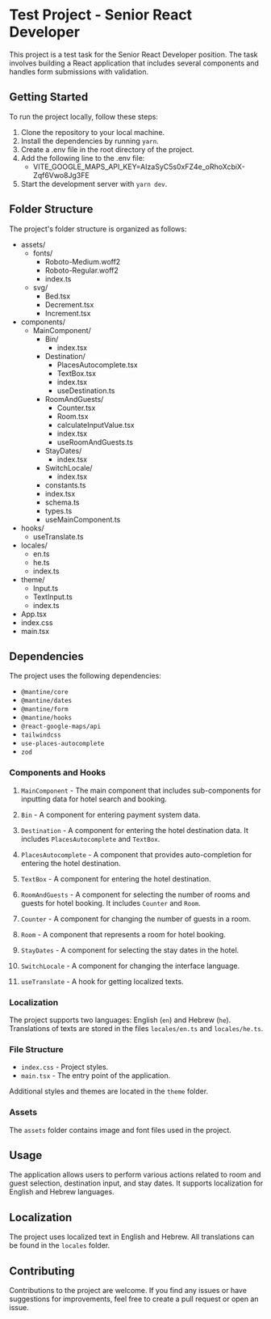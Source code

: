 # Test Project - Senior React Developer

This project is a test task for the Senior React Developer position. The task involves building a React application that includes several components and handles form submissions with validation.

## Getting Started

To run the project locally, follow these steps:

1. Clone the repository to your local machine.
2. Install the dependencies by running `yarn`.
3. Create a .env file in the root directory of the project.
4. Add the following line to the .env file:
   - VITE_GOOGLE_MAPS_API_KEY=AIzaSyC5s0xFZ4e_oRhoXcbiX-Zqf6Vwo8Jg3FE
5. Start the development server with `yarn dev`.

## Folder Structure

The project's folder structure is organized as follows:

- assets/
    - fonts/
        - Roboto-Medium.woff2
        - Roboto-Regular.woff2
        - index.ts
    - svg/
        - Bed.tsx
        - Decrement.tsx
        - Increment.tsx
- components/
    - MainComponent/
        - Bin/
            - index.tsx
        - Destination/
            - PlacesAutocomplete.tsx
            - TextBox.tsx
            - index.tsx
            - useDestination.ts
        - RoomAndGuests/
            - Counter.tsx
            - Room.tsx
            - calculateInputValue.tsx
            - index.tsx
            - useRoomAndGuests.ts
        - StayDates/
            - index.tsx
        - SwitchLocale/
            - index.tsx
        - constants.ts
        - index.tsx
        - schema.ts
        - types.ts
        - useMainComponent.ts
- hooks/
    - useTranslate.ts
- locales/
    - en.ts
    - he.ts
    - index.ts
- theme/
    - Input.ts
    - TextInput.ts
    - index.ts
- App.tsx
- index.css
- main.tsx

## Dependencies

The project uses the following dependencies:

- `@mantine/core`
- `@mantine/dates`
- `@mantine/form`
- `@mantine/hooks`
- `@react-google-maps/api`
- `tailwindcss`
- `use-places-autocomplete`
- `zod`

### Components and Hooks

1. `MainComponent` - The main component that includes sub-components for inputting data for hotel search and booking.

2. `Bin` - A component for entering payment system data.

3. `Destination` - A component for entering the hotel destination data. It includes `PlacesAutocomplete` and `TextBox`.

4. `PlacesAutocomplete` - A component that provides auto-completion for entering the hotel destination.

5. `TextBox` - A component for entering the hotel destination.

6. `RoomAndGuests` - A component for selecting the number of rooms and guests for hotel booking. It includes `Counter` and `Room`.

7. `Counter` - A component for changing the number of guests in a room.

8. `Room` - A component that represents a room for hotel booking.

9. `StayDates` - A component for selecting the stay dates in the hotel.

10. `SwitchLocale` - A component for changing the interface language.

11. `useTranslate` - A hook for getting localized texts.

### Localization

The project supports two languages: English (`en`) and Hebrew (`he`). Translations of texts are stored in the files `locales/en.ts` and `locales/he.ts`.

### File Structure

- `index.css` - Project styles.
- `main.tsx` - The entry point of the application.

Additional styles and themes are located in the `theme` folder.

### Assets

The `assets` folder contains image and font files used in the project.

## Usage

The application allows users to perform various actions related to room and guest selection, destination input, and stay dates. It supports localization for English and Hebrew languages.

## Localization

The project uses localized text in English and Hebrew. All translations can be found in the `locales` folder.

## Contributing

Contributions to the project are welcome. If you find any issues or have suggestions for improvements, feel free to create a pull request or open an issue.
